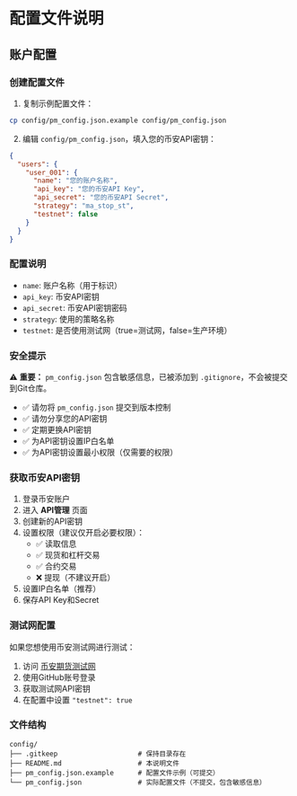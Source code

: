 # 配置文件说明

## 账户配置

### 创建配置文件

1. 复制示例配置文件：
```bash
cp config/pm_config.json.example config/pm_config.json
```

2. 编辑 `config/pm_config.json`，填入您的币安API密钥：
```json
{
  "users": {
    "user_001": {
      "name": "您的账户名称",
      "api_key": "您的币安API Key",
      "api_secret": "您的币安API Secret",
      "strategy": "ma_stop_st",
      "testnet": false
    }
  }
}
```

### 配置说明

- `name`: 账户名称（用于标识）
- `api_key`: 币安API密钥
- `api_secret`: 币安API密钥密码
- `strategy`: 使用的策略名称
- `testnet`: 是否使用测试网（true=测试网，false=生产环境）

### 安全提示

⚠️ **重要：** `pm_config.json` 包含敏感信息，已被添加到 `.gitignore`，不会被提交到Git仓库。

- ✅ 请勿将 `pm_config.json` 提交到版本控制
- ✅ 请勿分享您的API密钥
- ✅ 定期更换API密钥
- ✅ 为API密钥设置IP白名单
- ✅ 为API密钥设置最小权限（仅需要的权限）

### 获取币安API密钥

1. 登录币安账户
2. 进入 **API管理** 页面
3. 创建新的API密钥
4. 设置权限（建议仅开启必要权限）：
   - ✅ 读取信息
   - ✅ 现货和杠杆交易
   - ✅ 合约交易
   - ❌ 提现（不建议开启）
5. 设置IP白名单（推荐）
6. 保存API Key和Secret

### 测试网配置

如果您想使用币安测试网进行测试：

1. 访问 [币安期货测试网](https://testnet.binancefuture.com/)
2. 使用GitHub账号登录
3. 获取测试网API密钥
4. 在配置中设置 `"testnet": true`

### 文件结构

```
config/
├── .gitkeep                    # 保持目录存在
├── README.md                   # 本说明文件
├── pm_config.json.example      # 配置文件示例（可提交）
└── pm_config.json              # 实际配置文件（不提交，包含敏感信息）
```

